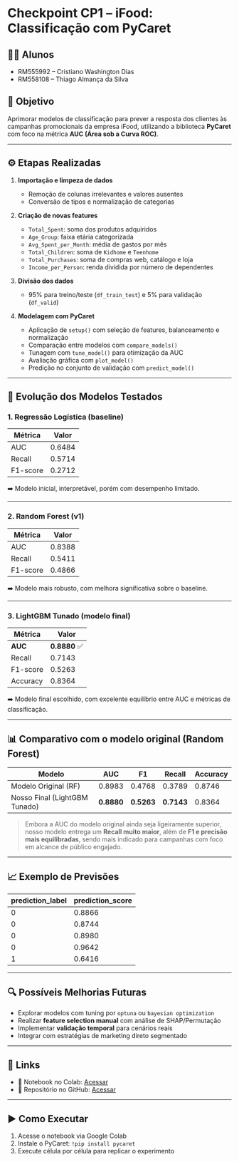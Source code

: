 # Checkpoint CP1 – iFood: Classificação com PyCaret

## 👨‍🎓 Alunos
- RM555992 – Cristiano Washington Dias  
- RM558108 – Thiago Almança da Silva  

## 🎯 Objetivo
Aprimorar modelos de classificação para prever a resposta dos clientes às campanhas promocionais da empresa iFood, utilizando a biblioteca **PyCaret** com foco na métrica **AUC (Área sob a Curva ROC)**.

---

## ⚙️ Etapas Realizadas

1. **Importação e limpeza de dados**
   - Remoção de colunas irrelevantes e valores ausentes
   - Conversão de tipos e normalização de categorias

2. **Criação de novas features**
   - `Total_Spent`: soma dos produtos adquiridos
   - `Age_Group`: faixa etária categorizada
   - `Avg_Spent_per_Month`: média de gastos por mês
   - `Total_Children`: soma de `Kidhome` e `Teenhome`
   - `Total_Purchases`: soma de compras web, catálogo e loja
   - `Income_per_Person`: renda dividida por número de dependentes

3. **Divisão dos dados**
   - 95% para treino/teste (`df_train_test`) e 5% para validação (`df_valid`)

4. **Modelagem com PyCaret**
   - Aplicação de `setup()` com seleção de features, balanceamento e normalização
   - Comparação entre modelos com `compare_models()`
   - Tunagem com `tune_model()` para otimização da AUC
   - Avaliação gráfica com `plot_model()`
   - Predição no conjunto de validação com `predict_model()`

---

## 🧪 Evolução dos Modelos Testados

### 1. **Regressão Logística (baseline)**

| Métrica   | Valor   |
|-----------|---------|
| AUC       | 0.6484  |
| Recall    | 0.5714  |
| F1-score  | 0.2712  |

➡️ Modelo inicial, interpretável, porém com desempenho limitado.

---

### 2. **Random Forest (v1)**

| Métrica   | Valor   |
|-----------|---------|
| AUC       | 0.8388  |
| Recall    | 0.5411  |
| F1-score  | 0.4866  |

➡️ Modelo mais robusto, com melhora significativa sobre o baseline.

---

### 3. **LightGBM Tunado (modelo final)**

| Métrica   | Valor   |
|-----------|---------|
| **AUC**   | **0.8880** ✅ |
| Recall    | 0.7143  |
| F1-score  | 0.5263  |
| Accuracy  | 0.8364  |

➡️ Modelo final escolhido, com excelente equilíbrio entre AUC e métricas de classificação.

---

## 📊 Comparativo com o modelo original (Random Forest)

| Modelo                | AUC     | F1     | Recall | Accuracy |
|-----------------------|---------|--------|--------|----------|
| Modelo Original (RF)  | 0.8983  | 0.4768 | 0.3789 | 0.8746   |
| Nosso Final (LightGBM Tunado) | **0.8880**  | **0.5263** | **0.7143** | 0.8364   |

> Embora a AUC do modelo original ainda seja ligeiramente superior, nosso modelo entrega um **Recall muito maior**, além de **F1 e precisão mais equilibradas**, sendo mais indicado para campanhas com foco em alcance de público engajado.

---

## 📈 Exemplo de Previsões

| prediction_label | prediction_score |
|------------------|------------------|
| 0                | 0.8866           |
| 0                | 0.8744           |
| 0                | 0.8980           |
| 0                | 0.9642           |
| 1                | 0.6416           |

---

## 🔍 Possíveis Melhorias Futuras

- Explorar modelos com tuning por `optuna` ou `bayesian optimization`
- Realizar **feature selection manual** com análise de SHAP/Permutação
- Implementar **validação temporal** para cenários reais
- Integrar com estratégias de marketing direto segmentado

---

## 🔗 Links

- 📓 Notebook no Colab: [Acessar](https://colab.research.google.com/drive/1Tl3wDeVi_1gYCofGjFRZi0TzNDA-n8bI?usp=sharing)  
- 🐙 Repositório no GitHub: [Acessar](https://github.com/criswd/checkpoint-ifood-pycaret/)

---

## ▶️ Como Executar
1. Acesse o notebook via Google Colab
2. Instale o PyCaret: `!pip install pycaret`
3. Execute célula por célula para replicar o experimento
